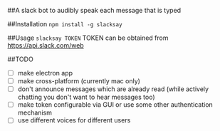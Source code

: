 ##A slack bot to audibly speak each message that is typed

##Installation
  `npm install -g slacksay`

##Usage
  `slacksay TOKEN`
  TOKEN can be obtained from https://api.slack.com/web

##TODO
 * [ ] make electron app
 * [ ] make cross-platform (currently mac only)
 * [ ] don't announce messages which are already read (while actively
       chatting you don't want to hear messages too)
 * [ ] make token configurable via GUI or use some other authentication mechanism
 * [ ] use different voices for different users

